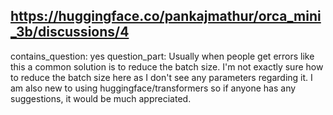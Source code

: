 ## https://huggingface.co/pankajmathur/orca_mini_3b/discussions/4

contains_question: yes
question_part: Usually when people get errors like this a common solution is to reduce the batch size. I'm not exactly sure how to reduce the batch size here as I don't see any parameters regarding it. I am also new to using huggingface/transformers so if anyone has any suggestions, it would be much appreciated.
